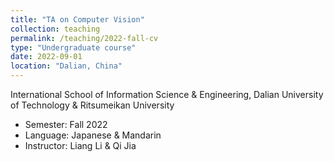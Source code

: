 ```yaml
---
title: "TA on Computer Vision"
collection: teaching
permalink: /teaching/2022-fall-cv
type: "Undergraduate course"
date: 2022-09-01
location: "Dalian, China"
---
```


International School of Information Science & Engineering, Dalian University of Technology & Ritsumeikan University

* Semester: Fall 2022
* Language: Japanese & Mandarin
* Instructor: Liang Li & Qi Jia
